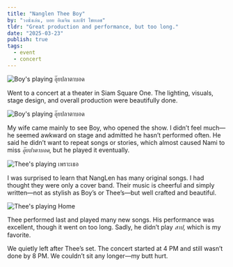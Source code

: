 ```yaml
---
title: "Nanglen Thee Boy"
by: "วงนั่งเล่น, บอย อิเมจิน และธีร์ ไชยเดช"
tldr: "Great production and performance, but too long."
date: "2025-03-23"
publish: true
tags:
  - event
  - concert
---
```


![Boy's playing อุ๊ยปลาตาบอด](/posts/2025-0321-nanglen-thee-boy-1.webp)

Went to a concert at a theater in Siam Square One. The lighting, visuals, stage design, and overall production were beautifully done.

![Boy's playing อุ๊ยปลาตาบอด](/posts/2025-0321-nanglen-thee-boy-2.webp)

My wife came mainly to see Boy, who opened the show. I didn’t feel much—he seemed awkward on stage and admitted he hasn’t performed often. He said he didn’t want to repeat songs or stories, which almost caused Nami to miss *อุ๊ยปาตาบอด*, but he played it eventually.

![Thee's playing เพราะเธอ](/posts/2025-0321-nanglen-thee-boy-3.webp)

I was surprised to learn that NangLen has many original songs. I had thought they were only a cover band. Their music is cheerful and simply written—not as stylish as Boy’s or Thee’s—but well crafted and beautiful.

![Thee's playing Home](/posts/2025-0321-nanglen-thee-boy-4.webp)

Thee performed last and played many new songs. His performance was excellent, though it went on too long. Sadly, he didn’t play *สาป*, which is my favorite.

We quietly left after Thee’s set. The concert started at 4 PM and still wasn’t done by 8 PM. We couldn’t sit any longer—my butt hurt.